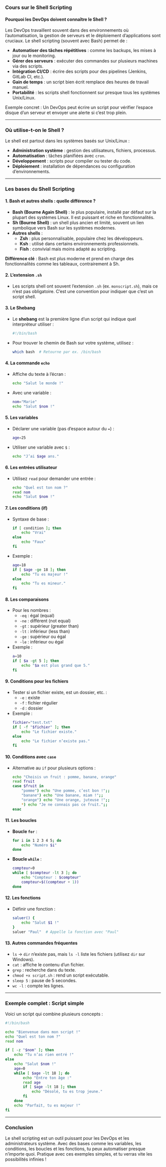 ### **Cours sur le Shell Scripting**

#### **Pourquoi les DevOps doivent connaître le Shell ?**
Les DevOps travaillent souvent dans des environnements où l’automatisation, la gestion de serveurs et le déploiement d’applications sont cruciaux. Le shell scripting (souvent avec Bash) permet de :
- **Automatiser des tâches répétitives** : comme les backups, les mises à jour ou le monitoring.
- **Gérer des serveurs** : exécuter des commandes sur plusieurs machines via des scripts.
- **Intégration CI/CD** : écrire des scripts pour des pipelines (Jenkins, GitLab CI, etc.).
- **Gain de temps** : un script bien écrit remplace des heures de travail manuel.
- **Portabilité** : les scripts shell fonctionnent sur presque tous les systèmes Unix/Linux.

Exemple concret : Un DevOps peut écrire un script pour vérifier l’espace disque d’un serveur et envoyer une alerte si c’est trop plein.

---

### **Où utilise-t-on le Shell ?**
Le shell est partout dans les systèmes basés sur Unix/Linux :
- **Administration système** : gestion des utilisateurs, fichiers, processus.
- **Automatisation** : tâches planifiées avec `cron`.
- **Développement** : scripts pour compiler ou tester du code.
- **Déploiement** : installation de dépendances ou configuration d’environnements.

---

### **Les bases du Shell Scripting**

#### **1. Bash et autres shells : quelle différence ?**
- **Bash (Bourne Again Shell)** : le plus populaire, installé par défaut sur la plupart des systèmes Linux. Il est puissant et riche en fonctionnalités.
- **Sh (Bourne Shell)** : un shell plus ancien et limité, souvent un lien symbolique vers Bash sur les systèmes modernes.
- **Autres shells** : 
  - **Zsh** : plus personnalisable, populaire chez les développeurs.
  - **Ksh** : utilisé dans certains environnements professionnels.
  - **Fish** : convivial mais moins adapté au scripting.

**Différence clé** : Bash est plus moderne et prend en charge des fonctionnalités comme les tableaux, contrairement à Sh.

#### **2. L’extension `.sh`**
- Les scripts shell ont souvent l’extension `.sh` (ex. `monscript.sh`), mais ce n’est pas obligatoire. C’est une convention pour indiquer que c’est un script shell.

#### **3. Le Shebang**
- Le **shebang** est la première ligne d’un script qui indique quel interpréteur utiliser :
  ```bash
  #!/bin/bash
  ```
- Pour trouver le chemin de Bash sur votre système, utilisez :
  ```bash
  which bash  # Retourne par ex. /bin/bash
  ```

#### **4. La commande `echo`**
- Affiche du texte à l’écran :
  ```bash
  echo "Salut le monde !"
  ```
- Avec une variable :
  ```bash
  nom="Marie"
  echo "Salut $nom !"
  ```

#### **5. Les variables**
- Déclarer une variable (pas d’espace autour du `=`) :
  ```bash
  age=25
  ```
- Utiliser une variable avec `$` :
  ```bash
  echo "J’ai $age ans."
  ```

#### **6. Les entrées utilisateur**
- Utilisez `read` pour demander une entrée :
  ```bash
  echo "Quel est ton nom ?"
  read nom
  echo "Salut $nom !"
  ```

#### **7. Les conditions (if)**
- Syntaxe de base :
  ```bash
  if [ condition ]; then
      echo "Vrai"
  else
      echo "Faux"
  fi
  ```
- Exemple :
  ```bash
  age=18
  if [ $age -ge 18 ]; then
      echo "Tu es majeur !"
  else
      echo "Tu es mineur."
  fi
  ```

#### **8. Les comparaisons**
- Pour les nombres :
  - `-eq` : égal (equal)
  - `-ne` : différent (not equal)
  - `-gt` : supérieur (greater than)
  - `-lt` : inférieur (less than)
  - `-ge` : supérieur ou égal
  - `-le` : inférieur ou égal
- Exemple :
  ```bash
  a=10
  if [ $a -gt 5 ]; then
      echo "$a est plus grand que 5."
  fi
  ```

#### **9. Conditions pour les fichiers**
- Tester si un fichier existe, est un dossier, etc. :
  - `-e` : existe
  - `-f` : fichier régulier
  - `-d` : dossier
- Exemple :
  ```bash
  fichier="test.txt"
  if [ -f "$fichier" ]; then
      echo "Le fichier existe."
  else
      echo "Le fichier n’existe pas."
  fi
  ```

#### **10. Conditions avec `case`**
- Alternative au `if` pour plusieurs options :
  ```bash
  echo "Choisis un fruit : pomme, banane, orange"
  read fruit
  case $fruit in
      "pomme") echo "Une pomme, c’est bon !";;
      "banane") echo "Une banane, miam !";;
      "orange") echo "Une orange, juteuse !";;
      *) echo "Je ne connais pas ce fruit.";;
  esac
  ```

#### **11. Les boucles**
- **Boucle `for`** :
  ```bash
  for i in 1 2 3 4 5; do
      echo "Numéro $i"
  done
  ```
- **Boucle `while`** :
  ```bash
  compteur=0
  while [ $compteur -lt 3 ]; do
      echo "Compteur : $compteur"
      compteur=$((compteur + 1))
  done
  ```

#### **12. Les fonctions**
- Définir une fonction :
  ```bash
  saluer() {
      echo "Salut $1 !"
  }
  saluer "Paul"  # Appelle la fonction avec "Paul"
  ```

#### **13. Autres commandes fréquentes**
- `ls` → `dir` n’existe pas, mais `ls -l` liste les fichiers (utilisez `dir` sur Windows).
- `cat` : affiche le contenu d’un fichier.
- `grep` : recherche dans du texte.
- `chmod +x script.sh` : rend un script exécutable.
- `sleep 5` : pause de 5 secondes.
- `wc -l` : compte les lignes.

---

### **Exemple complet : Script simple**
Voici un script qui combine plusieurs concepts :
```bash
#!/bin/bash

echo "Bienvenue dans mon script !"
echo "Quel est ton nom ?"
read nom

if [ -z "$nom" ]; then
    echo "Tu n’as rien entré !"
else
    echo "Salut $nom !"
    age=0
    while [ $age -lt 18 ]; do
        echo "Entre ton âge :"
        read age
        if [ $age -lt 18 ]; then
            echo "Désolé, tu es trop jeune."
        fi
    done
    echo "Parfait, tu es majeur !"
fi
```

---

### **Conclusion**
Le shell scripting est un outil puissant pour les DevOps et les administrateurs système. Avec des bases comme les variables, les conditions, les boucles et les fonctions, 
tu peux automatiser presque n’importe quoi. Pratique avec ces exemples simples, et tu verras vite les possibilités infinies !
